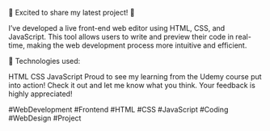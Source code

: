 🚀 Excited to share my latest project! 🚀

I’ve developed a live front-end web editor using HTML, CSS, and JavaScript. This tool allows users to write and preview their code in real-time, making the web development process more intuitive and efficient.

🔧 Technologies used:

HTML
CSS
JavaScript
Proud to see my learning from the Udemy course put into action! Check it out and let me know what you think. Your feedback is highly appreciated!

#WebDevelopment #Frontend #HTML #CSS #JavaScript #Coding #WebDesign #Project
